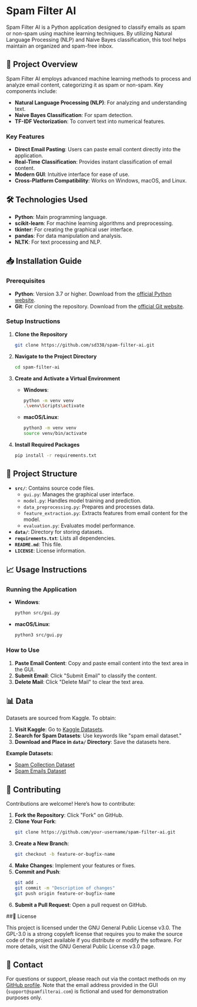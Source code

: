 
# Spam Filter AI

Spam Filter AI is a Python application designed to classify emails as spam or non-spam using machine learning techniques. By utilizing Natural Language Processing (NLP) and Naive Bayes classification, this tool helps maintain an organized and spam-free inbox.

## 🚀 Project Overview

Spam Filter AI employs advanced machine learning methods to process and analyze email content, categorizing it as spam or non-spam. Key components include:

- **Natural Language Processing (NLP)**: For analyzing and understanding text.
- **Naive Bayes Classification**: For spam detection.
- **TF-IDF Vectorization**: To convert text into numerical features.

### Key Features

- **Direct Email Pasting**: Users can paste email content directly into the application.
- **Real-Time Classification**: Provides instant classification of email content.
- **Modern GUI**: Intuitive interface for ease of use.
- **Cross-Platform Compatibility**: Works on Windows, macOS, and Linux.

## 🛠️ Technologies Used

- **Python**: Main programming language.
- **scikit-learn**: For machine learning algorithms and preprocessing.
- **tkinter**: For creating the graphical user interface.
- **pandas**: For data manipulation and analysis.
- **NLTK**: For text processing and NLP.

## 📥 Installation Guide

### Prerequisites

- **Python**: Version 3.7 or higher. Download from the [official Python website](https://www.python.org/downloads/).
- **Git**: For cloning the repository. Download from the [official Git website](https://git-scm.com/downloads).

### Setup Instructions

1. **Clone the Repository**

   ```bash
   git clone https://github.com/sd338/spam-filter-ai.git
   ```

2. **Navigate to the Project Directory**

   ```bash
   cd spam-filter-ai
   ```

3. **Create and Activate a Virtual Environment**

   - **Windows**:
     ```bash
     python -m venv venv
     .\venv\Scripts\activate
     ```

   - **macOS/Linux**:
     ```bash
     python3 -m venv venv
     source venv/bin/activate
     ```

4. **Install Required Packages**

   ```bash
   pip install -r requirements.txt
   ```

## 📂 Project Structure

- **`src/`**: Contains source code files.
  - `gui.py`: Manages the graphical user interface.
  - `model.py`: Handles model training and prediction.
  - `data_preprocessing.py`: Prepares and processes data.
  - `feature_extraction.py`: Extracts features from email content for the model.
  - `evaluation.py`: Evaluates model performance.
- **`data/`**: Directory for storing datasets.
- **`requirements.txt`**: Lists all dependencies.
- **`README.md`**: This file.
- **`LICENSE`**: License information.

## 📈 Usage Instructions

### Running the Application

- **Windows**:
  ```bash
  python src/gui.py
  ```

- **macOS/Linux**:
  ```bash
  python3 src/gui.py
  ```

### How to Use

1. **Paste Email Content**: Copy and paste email content into the text area in the GUI.
2. **Submit Email**: Click "Submit Email" to classify the content.
3. **Delete Mail**: Click "Delete Mail" to clear the text area.

## 📊 Data

Datasets are sourced from Kaggle. To obtain:

1. **Visit Kaggle**: Go to [Kaggle Datasets](https://www.kaggle.com/datasets).
2. **Search for Spam Datasets**: Use keywords like "spam email dataset."
3. **Download and Place in `data/` Directory**: Save the datasets here.

**Example Datasets:**
- [Spam Collection Dataset](https://www.kaggle.com/datasets)
- [Spam Emails Dataset](https://www.kaggle.com/datasets)

## 🤝 Contributing

Contributions are welcome! Here’s how to contribute:

1. **Fork the Repository**: Click "Fork" on GitHub.
2. **Clone Your Fork**:
   ```bash
   git clone https://github.com/your-username/spam-filter-ai.git
   ```
3. **Create a New Branch**:
   ```bash
   git checkout -b feature-or-bugfix-name
   ```
4. **Make Changes**: Implement your features or fixes.
5. **Commit and Push**:
   ```bash
   git add .
   git commit -m "Description of changes"
   git push origin feature-or-bugfix-name
   ```
6. **Submit a Pull Request**: Open a pull request on GitHub.

##📝 License

This project is licensed under the GNU General Public License v3.0. The GPL-3.0 is a strong copyleft license that requires you to make the source code of the project available if you distribute or modify the software. For more details, visit the GNU General Public License v3.0 page.

## 📧 Contact

For questions or support, please reach out via the contact methods on my [GitHub profile](https://github.com/sd338). Note that the email address provided in the GUI (`support@spamfilterai.com`) is fictional and used for demonstration purposes only.

